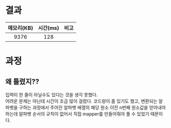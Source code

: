 # 결과
| 메모리(KB) | 시간(ms) | 비고 |
| :---: | :---: | :-- |
| 9376 | 128 |  | 

# 과정
## 왜 틀렸지??
입력이 한 줄이 아닐수도 있다는 것을 생각 못했다.  
어려운 문제는 아닌데 시간이 조금 많이 걸렸다. 코드량이 좀 있기도 했고, 변환되는 알파벳을 구하는 과정에서 주어진 알파벳 배열의 해당 원소 이전 n번째 원소값을 얻어내야 하는데 알파벳 순서의 규칙이 없어서 직접 mapper를 만들어줘야 풀 수 있었기 때문이다.